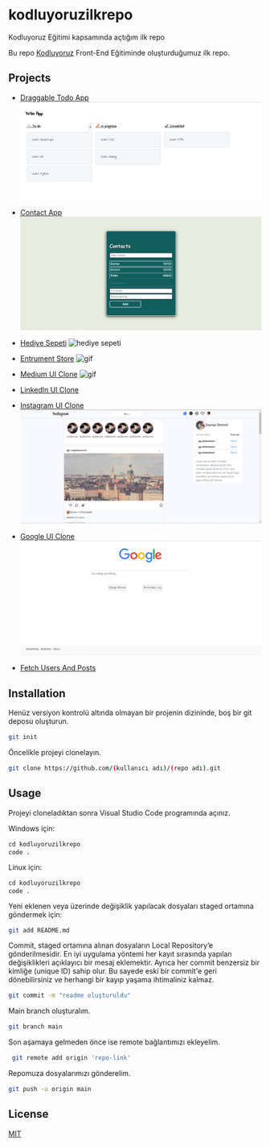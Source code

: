 # kodluyoruzilkrepo
Kodluyoruz Eğitimi kapsamında açtığım ilk repo

Bu repo [Kodluyoruz](https://app.patika.dev/referral/zeynep-dmrl) Front-End Eğitiminde oluşturduğumuz ilk repo. 

## Projects


- [Draggable Todo App](https://github.com/zeynep-dmrl/someBasicProjects/tree/main/draganddrop)
![first view](https://github.com/zeynep-dmrl/someBasicProjects/blob/main/draganddrop/Ekran%20g%C3%B6r%C3%BCnt%C3%BCs%C3%BC_20221125_235305.png)

- [Contact App](https://github.com/zeynep-dmrl/kodluyoruzFrontendWebDevelopment/tree/main/contact-app)
![contact-app](https://github.com/zeynep-dmrl/kodluyoruzFrontendWebDevelopment/blob/main/contact-app/contact-app-img.PNG)

- [Hediye Sepeti](https://github.com/zeynep-dmrl/kodluyoruzFrontendWebDevelopment/tree/main/hediyeSepeti)
![hediye sepeti](https://github.com/zeynep-dmrl/kodluyoruzFrontendWebDevelopment/blob/main/hediyeSepeti/website-gif.gif)

- [Entrument Store](https://github.com/zeynep-dmrl/kodluyoruzFrontendWebDevelopment/tree/main/instrumentStore)
![gif](https://github.com/zeynep-dmrl/kodluyoruzFrontendWebDevelopment/blob/main/instrumentStore/giOfSite.gif)

- [Medium UI Clone](https://github.com/zeynep-dmrl/kodluyoruzFrontendWebDevelopment/tree/main/mediumClone)
![gif](https://github.com/zeynep-dmrl/kodluyoruzFrontendWebDevelopment/blob/main/mediumClone/mediumCloneGif.gif)

- [LinkedIn UI Clone](https://github.com/zeynep-dmrl/kodluyoruzFrontendWebDevelopment/tree/main/linkedInClone)

- [Instagram UI Clone](https://github.com/zeynep-dmrl/kodluyoruzFrontendWebDevelopment/tree/main/instagramClone)
![instagram](https://github.com/zeynep-dmrl/kodluyoruzFrontendWebDevelopment/blob/main/instagramClone/img/img-1.PNG)

- [Google UI Clone](https://github.com/zeynep-dmrl/kodluyoruzFrontendWebDevelopment/tree/main/googleClone)
![google](https://github.com/zeynep-dmrl/kodluyoruzFrontendWebDevelopment/blob/main/googleClone/screenshot-1.PNG)

- [Fetch Users And Posts](https://github.com/zeynep-dmrl/kodluyoruzFrontendWebDevelopment/tree/main/fetchUsersAndPosts)



## Installation

Henüz versiyon kontrolü altında olmayan bir projenin dizininde, boş bir git deposu oluşturun.

```bash
git init
```

Öncelikle projeyi clonelayın. 

```bash
git clone https://github.com/(kullanıcı adı)/(repo adı).git
```

## Usage

Projeyi cloneladıktan sonra Visual Studio Code programında açınız.

Windows için:
```windows
cd kodluyoruzilkrepo
code .
```

Linux için:
```linux
cd kodluyoruzilkrepo
code .
```

Yeni eklenen veya üzerinde değişiklik yapılacak dosyaları staged ortamına göndermek için:


```bash
git add README.md
```

Commit, staged ortamına alınan dosyaların Local Repository’e gönderilmesidir. En iyi uygulama yöntemi her kayıt sırasında yapılan değişiklikleri açıklayıcı bir mesaj eklemektir. Ayrıca her commit benzersiz bir kimliğe (unique ID) sahip olur. Bu sayede eski bir commit'e geri dönebilirsiniz ve herhangi bir kayıp yaşama ihtimaliniz kalmaz.

```bash
git commit -m "readme oluşturuldu"
```

Main branch oluşturalım.

```bash
git branch main
```

Son aşamaya gelmeden önce ise remote bağlantımızı ekleyelim.


```bash
 git remote add origin 'repo-link'
```


Repomuza dosyalarımızı gönderelim.

```bash
git push -u origin main
```



## License
[MIT](https://choosealicense.com/licenses/mit/)
